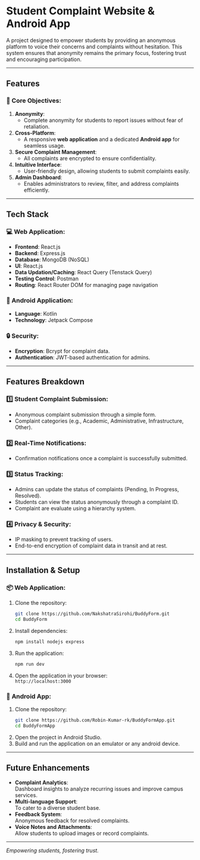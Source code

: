 # Student Complaint Website & Android App  
A project designed to empower students by providing an anonymous platform to voice their concerns and complaints without hesitation. This system ensures that anonymity remains the primary focus, fostering trust and encouraging participation.

---

## Features  
### 🎯 Core Objectives:  
1. **Anonymity**:  
   - Complete anonymity for students to report issues without fear of retaliation.  
2. **Cross-Platform**:  
   - A responsive **web application** and a dedicated **Android app** for seamless usage.  
3. **Secure Complaint Management**:  
   - All complaints are encrypted to ensure confidentiality.  
4. **Intuitive Interface**:  
   - User-friendly design, allowing students to submit complaints easily.  
5. **Admin Dashboard**:  
   - Enables administrators to review, filter, and address complaints efficiently.  

---

## Tech Stack  
### 💻 Web Application:  
- **Frontend**: React.js 
- **Backend**: Express.js
- **Database**: MongoDB (NoSQL)
- **UI**: React.js
- **Data Updation/Caching**: React Query (Tenstack Query)
- **Testing Control**: Postman
- **Routing**: React Router DOM for managing page navigation

### 📱 Android Application:  
- **Language**: Kotlin
- **Technology**: Jetpack Compose

### 🔒 Security:  
- **Encryption**: Bcrypt for complaint data.  
- **Authentication**: JWT-based authentication for admins.  

---

## Features Breakdown  

### 1️⃣ **Student Complaint Submission**:  
- Anonymous complaint submission through a simple form.  
- Complaint categories (e.g., Academic, Administrative, Infrastructure, Other).  

### 2️⃣ **Real-Time Notifications**:  
- Confirmation notifications once a complaint is successfully submitted.  

### 3️⃣ **Status Tracking**:  
- Admins can update the status of complaints (Pending, In Progress, Resolved).  
- Students can view the status anonymously through a complaint ID.
- Complaint are evaluate using a hierarchy system.

### 4️⃣ **Privacy & Security**:  
- IP masking to prevent tracking of users.  
- End-to-end encryption of complaint data in transit and at rest.  

---

## Installation & Setup  

### 📦 **Web Application**:  
1. Clone the repository:  
   ```bash  
   git clone https://github.com/NakshatraSirohi/BuddyForm.git  
   cd BuddyForm
   ```  
2. Install dependencies:  
   ```bash  
   npm install nodejs express 
   ```  

3. Run the application:  
   ```bash  
   npm run dev
   ```  
4. Open the application in your browser:  
   `http://localhost:3000`  

### 📱 **Android App**:  
1. Clone the repository:  
   ```bash  
   git clone https://github.com/Robin-Kumar-rk/BuddyFormApp.git
   cd BuddyFormApp
   ```  
2. Open the project in Android Studio.  
3. Build and run the application on an emulator or any android device.  

---

## Future Enhancements  

- **Complaint Analytics**:  
  Dashboard insights to analyze recurring issues and improve campus services.  
- **Multi-language Support**:  
  To cater to a diverse student base.  
- **Feedback System**:  
  Anonymous feedback for resolved complaints.  
- **Voice Notes and Attachments**:  
  Allow students to upload images or record complaints.  

---
*Empowering students, fostering trust.*  
